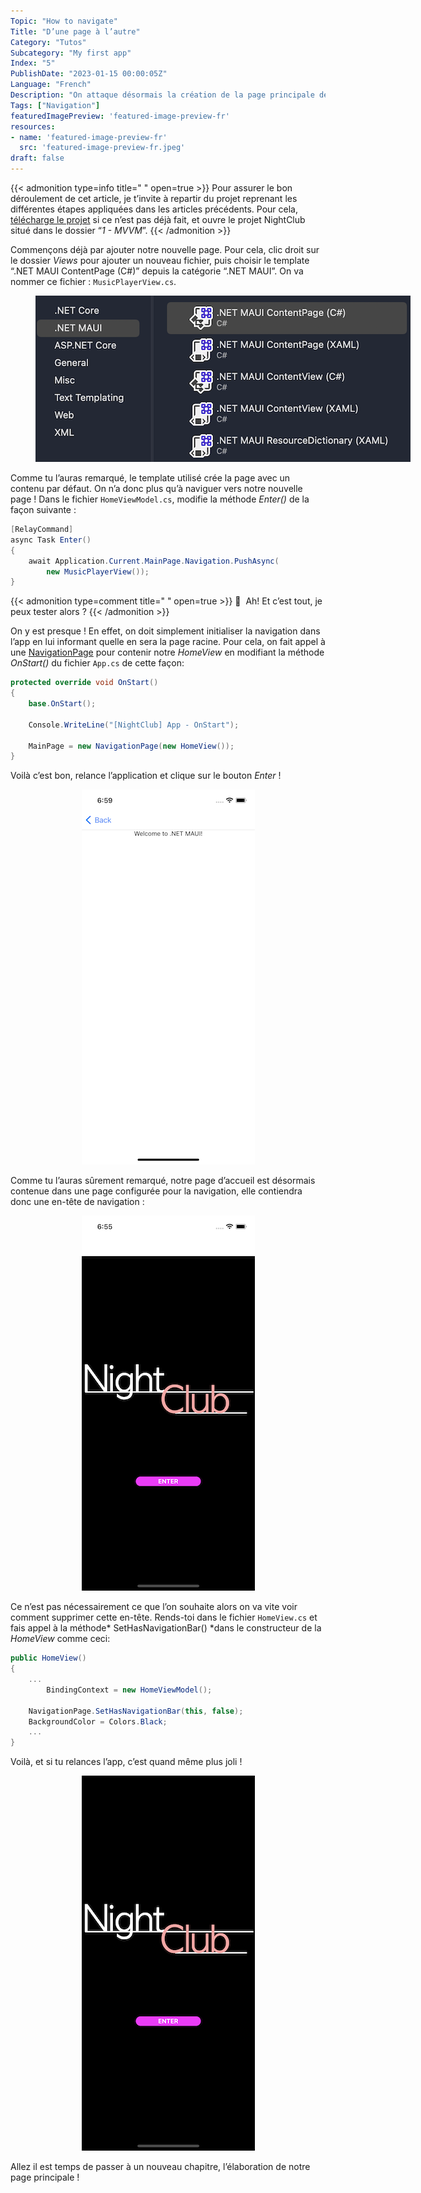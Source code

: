 ```yaml
---
Topic: "How to navigate"
Title: "D’une page à l’autre"
Category: "Tutos"
Subcategory: "My first app"
Index: "5"
PublishDate: "2023-01-15 00:00:05Z"
Language: "French"
Description: "On attaque désormais la création de la page principale de l’application. Mais qui dit nouvelle page dit aussi: permettre à l’utilisateur de se rendre sur cette page ! Voyons donc comment implémenter la navigation d’une page à une autre."
Tags: ["Navigation"]
featuredImagePreview: 'featured-image-preview-fr'
resources:
- name: 'featured-image-preview-fr'
  src: 'featured-image-preview-fr.jpeg'
draft: false
---
```


<!--more-->

<style>
.img-sizes{min-height:50px;max-height:600px;min-width:50px;max-width:600px;height:auto;width:auto}
</style>

{{< admonition type=info title="‎ " open=true >}}
Pour assurer le bon déroulement de cet article, je t’invite à repartir du projet reprenant les différentes étapes appliquées dans les articles précédents. Pour cela, [télécharge le projet](https://github.com/Kapusch/blog-dotnet-maui) si ce n’est pas déjà fait, et ouvre le projet NightClub situé dans le dossier “*1 - MVVM*”.
{{< /admonition >}}

Commençons déjà par ajouter notre nouvelle page. Pour cela, clic droit sur le dossier *Views* pour ajouter un nouveau fichier, puis choisir le template “.NET MAUI ContentPage (C#)” depuis la catégorie “.NET MAUI”. On va nommer ce fichier : `MusicPlayerView.cs`.

<figure><p align="center"><img class="img-sizes" src="./images/4C95EF7DF978364F1FBDE99A614BF58D.png"></p></figure>

Comme tu l’auras remarqué, le template utilisé crée la page avec un contenu par défaut. On n’a donc plus qu’à naviguer vers notre nouvelle page ! Dans le fichier `HomeViewModel.cs`, modifie la méthode *Enter()* de la façon suivante :

```csharp
[RelayCommand]
async Task Enter()
{
    await Application.Current.MainPage.Navigation.PushAsync(
        new MusicPlayerView());
}
```



{{< admonition type=comment title="‎ " open=true >}}
🐒‎ ‎ Ah! Et c’est tout, je peux tester alors ?
{{< /admonition >}}

On y est presque ! En effet, on doit simplement initialiser la navigation dans l’app en lui informant quelle en sera la page racine. Pour cela, on fait appel à une [NavigationPage](https://learn.microsoft.com/en-us/dotnet/maui/user-interface/pages/navigationpage#create-the-root-page) pour contenir notre *HomeView* en modifiant la méthode *OnStart()* du fichier `App.cs` de cette façon:

```csharp
protected override void OnStart()
{
    base.OnStart();

    Console.WriteLine("[NightClub] App - OnStart");

    MainPage = new NavigationPage(new HomeView());
}
```


Voilà c’est bon, relance l’application et clique sur le bouton *Enter* !

<figure><p align="center"><img class="img-sizes" src="./images/0F2CA118C086F82599BC1C6BC4E0D61A.png"></p></figure>

Comme tu l’auras sûrement remarqué, notre page d’accueil est désormais contenue dans une page configurée pour la navigation, elle contiendra donc une en-tête de navigation :

<figure><p align="center"><img class="img-sizes" src="./images/82596E59FF4122F0C481FF2E6E218521.png"></p></figure>

Ce n’est pas nécessairement ce que l’on souhaite alors on va vite voir comment supprimer cette en-tête. Rends-toi dans le fichier `HomeView.cs` et fais appel à la méthode* SetHasNavigationBar() *dans le constructeur de la *HomeView* comme ceci:

```csharp
public HomeView()
{
    ...
		BindingContext = new HomeViewModel();

    NavigationPage.SetHasNavigationBar(this, false);
    BackgroundColor = Colors.Black;
    ...
}
```


Voilà, et si tu relances l’app, c’est quand même plus joli !

<figure><p align="center"><img class="img-sizes" src="./images/2B7DCB34C546A4051261C0D200380452.png"></p></figure>

Allez il est temps de passer à un nouveau chapitre, l’élaboration de notre page principale !

